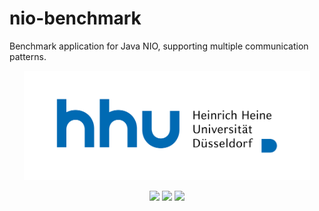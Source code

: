 # nio-benchmark

Benchmark application for Java NIO, supporting multiple communication patterns.

<p align="center">
<img src=logo.svg height=175>
</p>

<p align="center">
  <a href="https://travis-ci.com/hhu-bsinfo/nio-benchmark"><img src="https://www.travis-ci.com/hhu-bsinfo/nio-benchmark.svg?branch=main"></a>
  <a href="http://jdk.java.net/11/"><img src="https://img.shields.io/badge/java-8-blue.svg"></a>
  <a href="https://github.com/hhu-bsinfo/nio-benchmark/blob/master/LICENSE"><img src="https://img.shields.io/badge/license-GPLv3-orange.svg"></a>
</p>
